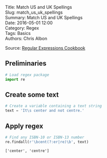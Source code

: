 Title: Match US and UK Spellings  
Slug: match_us_uk_spellings  
Summary: Match US and UK Spellings  
Date: 2016-05-01 12:00  
Category: Regex  
Tags: Basics  
Authors: Chris Albon  

Source: [Regular Expressions Cookbook](http://shop.oreilly.com/product/0636920023630.do)

## Preliminaries


```python
# Load regex package
import re
```

## Create some text


```python
# Create a variable containing a text string
text = 'It\s center and not centre.'
```

## Apply regex


```python
# Find any ISBN-10 or ISBN-13 number
re.findall(r'\bcent(?:er|re)\b', text)
```




    ['center', 'centre']


